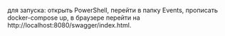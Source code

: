для запуска:
открыть PowerShell, 
перейти в папку Events, 
прописать docker-compose up, 
в браузере перейти на http://localhost:8080/swagger/index.html.
